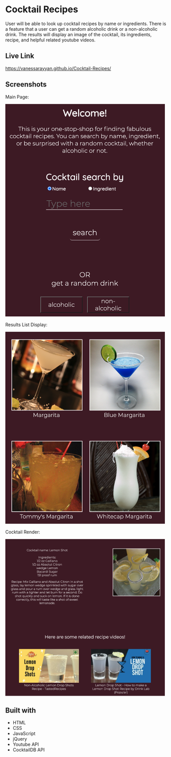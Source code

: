 # Cocktail Recipes
User will be able to look up cocktail recipes by name or ingredients. There is a feature that a user can get a random alcoholic drink or a non-alcoholic drink. The results will display an image of the cocktail, its ingredients, recipe, and helpful related youtube videos.

## Live Link 
https://vanessarayyan.github.io/Cocktail-Recipes/

## Screenshots
Main Page:

<img src="screenshots/Main.png" width=500/>

Results List Display: 

<img src="screenshots/ResultsListDisplay.png" width=500/>

Cocktail Render: 

<img src="screenshots/CocktailRender.png" width=500/> 

## Built with
* HTML 
* CSS
* JavaScript
* jQuery
* Youtube API
* CocktailDB API

